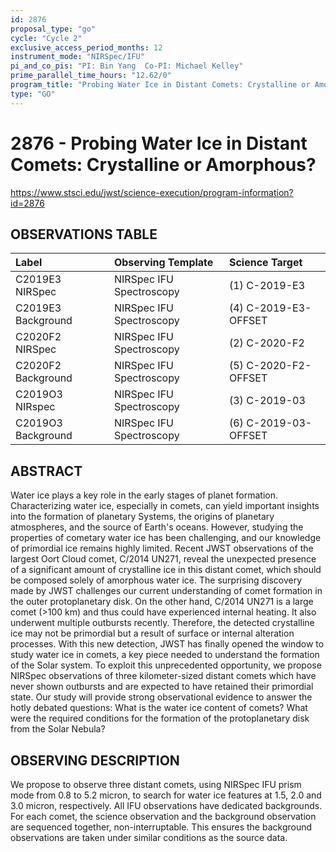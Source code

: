 ```yaml
---
id: 2876
proposal_type: "go"
cycle: "Cycle 2"
exclusive_access_period_months: 12
instrument_mode: "NIRSpec/IFU"
pi_and_co_pis: "PI: Bin Yang  Co-PI: Michael Kelley"
prime_parallel_time_hours: "12.62/0"
program_title: "Probing Water Ice in Distant Comets: Crystalline or Amorphous?"
type: "GO"
---
```

# 2876 - Probing Water Ice in Distant Comets: Crystalline or Amorphous?
https://www.stsci.edu/jwst/science-execution/program-information?id=2876
## OBSERVATIONS TABLE
| Label                   | Observing Template        | Science Target      |
| :---------------------- | :------------------------ | :------------------ |
| C2019E3 NIRSpec         | NIRSpec IFU Spectroscopy  | (1) C-2019-E3       |
| C2019E3 Background      | NIRSpec IFU Spectroscopy  | (4) C-2019-E3-OFFSET|
| C2020F2 NIRSpec         | NIRSpec IFU Spectroscopy  | (2) C-2020-F2       |
| C2020F2 Background      | NIRSpec IFU Spectroscopy  | (5) C-2020-F2-OFFSET|
| C2019O3 NIRspec         | NIRSpec IFU Spectroscopy  | (3) C-2019-03       |
| C2019O3 Background      | NIRSpec IFU Spectroscopy  | (6) C-2019-03-OFFSET|

## ABSTRACT

Water ice plays a key role in the early stages of planet formation. Characterizing water ice, especially in comets, can yield important insights into the formation of planetary Systems, the origins of planetary atmospheres, and the source of Earth's oceans. However, studying the properties of cometary water ice has been challenging, and our knowledge of primordial ice remains highly limited. Recent JWST observations of the largest Oort Cloud comet, C/2014 UN271, reveal the unexpected presence of a significant amount of crystalline ice in this distant comet, which should be composed solely of amorphous water ice. The surprising discovery made by JWST challenges our current understanding of comet formation in the outer protoplanetary disk. On the other hand, C/2014 UN271 is a large comet (>100 km) and thus could have experienced internal heating. It also underwent multiple outbursts recently. Therefore, the detected crystalline ice may not be primordial but a result of surface or internal alteration processes. With this new detection, JWST has finally opened the window to study water ice in comets, a key piece needed to understand the formation of the Solar system. To exploit this unprecedented opportunity, we propose NIRSpec observations of three kilometer-sized distant comets which have never shown outbursts and are expected to have retained their primordial state. Our study will provide strong observational evidence to answer the hotly debated questions: What is the water ice content of comets? What were the required conditions for the formation of the protoplanetary disk from the Solar Nebula?

## OBSERVING DESCRIPTION

We propose to observe three distant comets, using NIRSpec IFU prism mode from 0.8 to 5.2 micron, to search for water ice features at 1.5, 2.0 and 3.0 micron, respectively. All IFU observations have dedicated backgrounds.
For each comet, the science observation and the background observation are sequenced together, non-interruptable. This ensures the background observations are taken under similar conditions as the source data.